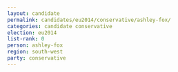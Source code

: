 ```yaml
---
layout: candidate
permalink: candidates/eu2014/conservative/ashley-fox/
categories: candidate conservative
election: eu2014
list-rank: 0
person: ashley-fox
region: south-west
party: conservative
---
```

